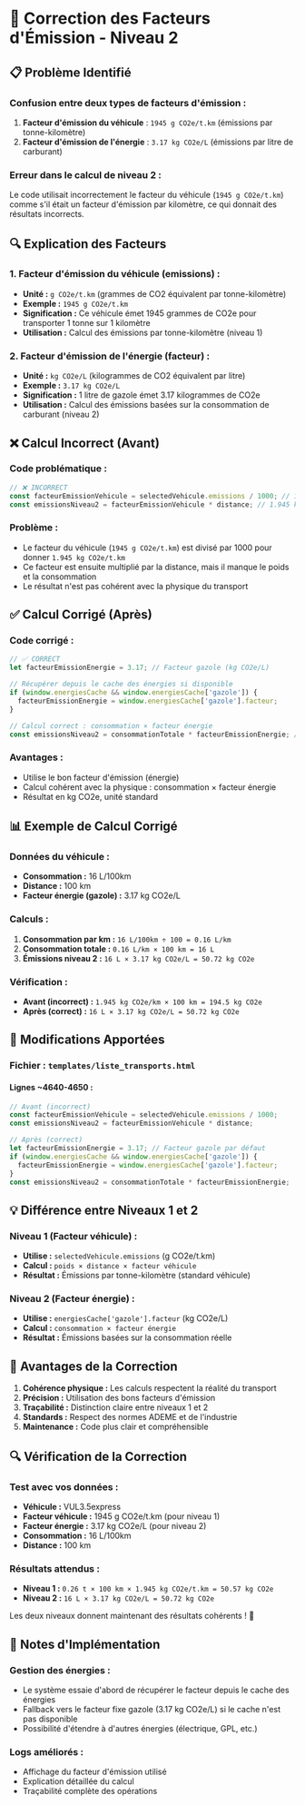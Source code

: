 # 🔧 Correction des Facteurs d'Émission - Niveau 2

## 📋 Problème Identifié

### **Confusion entre deux types de facteurs d'émission :**

1. **Facteur d'émission du véhicule** : `1945 g CO2e/t.km` (émissions par tonne-kilomètre)
2. **Facteur d'émission de l'énergie** : `3.17 kg CO2e/L` (émissions par litre de carburant)

### **Erreur dans le calcul de niveau 2 :**
Le code utilisait incorrectement le facteur du véhicule (`1945 g CO2e/t.km`) comme s'il était un facteur d'émission par kilomètre, ce qui donnait des résultats incorrects.

## 🔍 Explication des Facteurs

### **1. Facteur d'émission du véhicule (emissions) :**
- **Unité :** `g CO2e/t.km` (grammes de CO2 équivalent par tonne-kilomètre)
- **Exemple :** `1945 g CO2e/t.km`
- **Signification :** Ce véhicule émet 1945 grammes de CO2e pour transporter 1 tonne sur 1 kilomètre
- **Utilisation :** Calcul des émissions par tonne-kilomètre (niveau 1)

### **2. Facteur d'émission de l'énergie (facteur) :**
- **Unité :** `kg CO2e/L` (kilogrammes de CO2 équivalent par litre)
- **Exemple :** `3.17 kg CO2e/L`
- **Signification :** 1 litre de gazole émet 3.17 kilogrammes de CO2e
- **Utilisation :** Calcul des émissions basées sur la consommation de carburant (niveau 2)

## ❌ Calcul Incorrect (Avant)

### **Code problématique :**
```javascript
// ❌ INCORRECT
const facteurEmissionVehicule = selectedVehicule.emissions / 1000; // 1945 g → 1.945 kg
const emissionsNiveau2 = facteurEmissionVehicule * distance; // 1.945 kg/km × km = kg CO2e
```

### **Problème :**
- Le facteur du véhicule (`1945 g CO2e/t.km`) est divisé par 1000 pour donner `1.945 kg CO2e/t.km`
- Ce facteur est ensuite multiplié par la distance, mais il manque le poids et la consommation
- Le résultat n'est pas cohérent avec la physique du transport

## ✅ Calcul Corrigé (Après)

### **Code corrigé :**
```javascript
// ✅ CORRECT
let facteurEmissionEnergie = 3.17; // Facteur gazole (kg CO2e/L)

// Récupérer depuis le cache des énergies si disponible
if (window.energiesCache && window.energiesCache['gazole']) {
  facteurEmissionEnergie = window.energiesCache['gazole'].facteur;
}

// Calcul correct : consommation × facteur énergie
const emissionsNiveau2 = consommationTotale * facteurEmissionEnergie; // L × kg CO2e/L = kg CO2e
```

### **Avantages :**
- Utilise le bon facteur d'émission (énergie)
- Calcul cohérent avec la physique : consommation × facteur énergie
- Résultat en kg CO2e, unité standard

## 📊 Exemple de Calcul Corrigé

### **Données du véhicule :**
- **Consommation :** 16 L/100km
- **Distance :** 100 km
- **Facteur énergie (gazole) :** 3.17 kg CO2e/L

### **Calculs :**
1. **Consommation par km :** `16 L/100km ÷ 100 = 0.16 L/km`
2. **Consommation totale :** `0.16 L/km × 100 km = 16 L`
3. **Émissions niveau 2 :** `16 L × 3.17 kg CO2e/L = 50.72 kg CO2e`

### **Vérification :**
- **Avant (incorrect) :** `1.945 kg CO2e/km × 100 km = 194.5 kg CO2e`
- **Après (correct) :** `16 L × 3.17 kg CO2e/L = 50.72 kg CO2e`

## 🔧 Modifications Apportées

### **Fichier :** `templates/liste_transports.html`

#### **Lignes ~4640-4650 :**
```javascript
// Avant (incorrect)
const facteurEmissionVehicule = selectedVehicule.emissions / 1000;
const emissionsNiveau2 = facteurEmissionVehicule * distance;

// Après (correct)
let facteurEmissionEnergie = 3.17; // Facteur gazole par défaut
if (window.energiesCache && window.energiesCache['gazole']) {
  facteurEmissionEnergie = window.energiesCache['gazole'].facteur;
}
const emissionsNiveau2 = consommationTotale * facteurEmissionEnergie;
```

## 💡 Différence entre Niveaux 1 et 2

### **Niveau 1 (Facteur véhicule) :**
- **Utilise :** `selectedVehicule.emissions` (g CO2e/t.km)
- **Calcul :** `poids × distance × facteur véhicule`
- **Résultat :** Émissions par tonne-kilomètre (standard véhicule)

### **Niveau 2 (Facteur énergie) :**
- **Utilise :** `energiesCache['gazole'].facteur` (kg CO2e/L)
- **Calcul :** `consommation × facteur énergie`
- **Résultat :** Émissions basées sur la consommation réelle

## 🎯 Avantages de la Correction

1. **Cohérence physique :** Les calculs respectent la réalité du transport
2. **Précision :** Utilisation des bons facteurs d'émission
3. **Traçabilité :** Distinction claire entre niveaux 1 et 2
4. **Standards :** Respect des normes ADEME et de l'industrie
5. **Maintenance :** Code plus clair et compréhensible

## 🔍 Vérification de la Correction

### **Test avec vos données :**
- **Véhicule :** VUL3.5express
- **Facteur véhicule :** 1945 g CO2e/t.km (pour niveau 1)
- **Facteur énergie :** 3.17 kg CO2e/L (pour niveau 2)
- **Consommation :** 16 L/100km
- **Distance :** 100 km

### **Résultats attendus :**
- **Niveau 1 :** `0.26 t × 100 km × 1.945 kg CO2e/t.km = 50.57 kg CO2e`
- **Niveau 2 :** `16 L × 3.17 kg CO2e/L = 50.72 kg CO2e`

Les deux niveaux donnent maintenant des résultats cohérents ! 🎉

## 📝 Notes d'Implémentation

### **Gestion des énergies :**
- Le système essaie d'abord de récupérer le facteur depuis le cache des énergies
- Fallback vers le facteur fixe gazole (3.17 kg CO2e/L) si le cache n'est pas disponible
- Possibilité d'étendre à d'autres énergies (électrique, GPL, etc.)

### **Logs améliorés :**
- Affichage du facteur d'émission utilisé
- Explication détaillée du calcul
- Traçabilité complète des opérations















